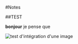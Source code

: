 #Notes

##TEST

__bonjour__ je pense que

 ![test d'intégration d'une image](/home/thibault.chevilliet@enpc.fr/Images/Availability.png)
